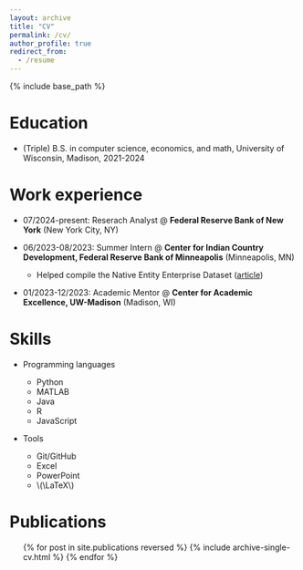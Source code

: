 ```yaml
---
layout: archive
title: "CV"
permalink: /cv/
author_profile: true
redirect_from:
  - /resume
---
```


{% include base_path %}

Education
======
* (Triple) B.S. in computer science, economics, and math, University of Wisconsin, Madison, 2021-2024

Work experience
======
* 07/2024-present: Reserach Analyst @ **Federal Reserve Bank of New York** (New York City, NY)

* 06/2023-08/2023: Summer Intern @ **Center for Indian Country Development, Federal Reserve Bank of Minneapolis** (Minneapolis, MN)
  * Helped compile the Native Entity Enterprise Dataset ([article](https://www.minneapolisfed.org/article/2025/new-data-showcase-the-breadth-of-tribally-owned-businesses))

* 01/2023-12/2023: Academic Mentor @ **Center for Academic Excellence, UW-Madison** (Madison, WI)
  
Skills
======
* Programming languages
  * Python
  * MATLAB
  * Java
  * R
  * JavaScript

* Tools
  * Git/GitHub
  * Excel
  * PowerPoint
  * \\(\LaTeX\\)

Publications
======
  <ul>{% for post in site.publications reversed %}
    {% include archive-single-cv.html %}
  {% endfor %}</ul>
  
<!-- Talks
======
  <ul>{% for post in site.talks reversed %}
    {% include archive-single-talk-cv.html  %}
  {% endfor %}</ul> -->
  
<!-- Teaching
======
  <ul>{% for post in site.teaching reversed %}
    {% include archive-single-cv.html %}
  {% endfor %}</ul> -->
  
<!-- Service and leadership
======
* Currently signed in to 43 different slack teams -->
